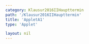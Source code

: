 ```yaml
---
category: Klausur2016IIHaupttermin
path: '/Klausur2016IIHaupttermin'
title: 'AppletA1'
type: 'Applet'

layout: nil
---
```

<link type="text/css" href="https://cdnjs.cloudflare.com/ajax/libs/jsxgraph/0.99.6/jsxgraph.css"><link rel="stylesheet" type="text/css" href="//cdnjs.cloudflare.com/ajax/libs/jsxgraph/0.99.7/jsxgraph.css" />
<div id="c1e9aa98-89c1-44f2-b5e3-19adf0df1325" class="jxgbox" style="width:500px; height:500px">
<script type="text/javascript">
    (function() {
	//board
var board = JXG.JSXGraph.initBoard('c1e9aa98-89c1-44f2-b5e3-19adf0df1325', {
                boundingbox: [-1, 3750, 8.5, -250],
                axis: true
                
            });  
           
var f = x => 3500 * (Math.pow(0.85, x));

var  Gf = board.create('functiongraph', [f, 0, 10]);

var glider = board.create('glider', [3, 2200, Gf], {color: 'orange'});

var coords = board.create('text', [2, 3250, function(){
	return 'A( ' + JXG.toFixed(glider.X(), 2) + ', ' + JXG.toFixed(glider.Y(), 0) + ')';
}], {fontsize: 18});

var temp = function()
{
return JXG.toFixed(((3500- JXG.toFixed(glider.Y(), 0))/3500) * 100, 0);
};

var cooling = board.create('text', [2, 3000, function(){
return 'Wertverlust: '+ temp() + '%';
}], {fontsize: 18});

board.create('text', [1, 250, '2016 HT MatII/III A1'], {fontsize: 18});

var x_l = board.create('line', [glider, function(){return [glider.X(), 0];}], {color:'gray'});
var y_l = board.create('line', [glider, function(){return [0, glider.Y()];}], {color:'gray'});

})()
  </script>
  </div>
